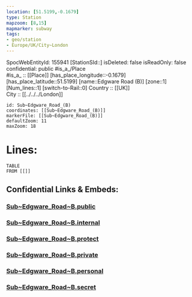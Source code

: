 ```yaml
---
location: [51.5199,-0.1679] 
type: Station 
mapzoom: [8,15] 
mapmarker: subway 
tags:
- geo/station
- Europe/UK/City~London
---
```

SpocWebEntityId: 155941
[StationSId::] 
isDeleted: false
isReadOnly: false
confidential: public
#is_a_/Place  
#is_a_ :: [[Place]] 
[has_place_longitude::-0.1679] 
[has_place_latitude::51.5199] 
[name::Edgware Road (B)] 
[zone::1] 
[Num_lines::1] 
[switch-to-Rail::0] 
Country :: [[UK]]  
City :: [[../../../London]]  


```leaflet
id: Sub~Edgware_Road_(B)
coordinates: [[Sub~Edgware_Road_(B)]] 
markerFile: [[Sub~Edgware_Road_(B)]] 
defaultZoom: 11 
maxZoom: 18
```


# Lines: 
```dataview
TABLE 
FROM [[]] 
```


## Confidential Links & Embeds: 

### [Sub~Edgware_Road~B.public](/_public/\Earth\Continent\Europe\Europe~North\UK\England\Regions~England\London,Greater\cities~GreaterLondon\Underground\StationSub~Edgware_Road~B.public.md) 

### [Sub~Edgware_Road~B.internal](/_internal/\Earth\Continent\Europe\Europe~North\UK\England\Regions~England\London,Greater\cities~GreaterLondon\Underground\StationSub~Edgware_Road~B.internal.md) 

### [Sub~Edgware_Road~B.protect](/_protect/\Earth\Continent\Europe\Europe~North\UK\England\Regions~England\London,Greater\cities~GreaterLondon\Underground\StationSub~Edgware_Road~B.protect.md) 

### [Sub~Edgware_Road~B.private](/_private/\Earth\Continent\Europe\Europe~North\UK\England\Regions~England\London,Greater\cities~GreaterLondon\Underground\StationSub~Edgware_Road~B.private.md) 

### [Sub~Edgware_Road~B.personal](/_personal/\Earth\Continent\Europe\Europe~North\UK\England\Regions~England\London,Greater\cities~GreaterLondon\Underground\StationSub~Edgware_Road~B.personal.md) 

### [Sub~Edgware_Road~B.secret](/_secret/\Earth\Continent\Europe\Europe~North\UK\England\Regions~England\London,Greater\cities~GreaterLondon\Underground\StationSub~Edgware_Road~B.secret.md)

